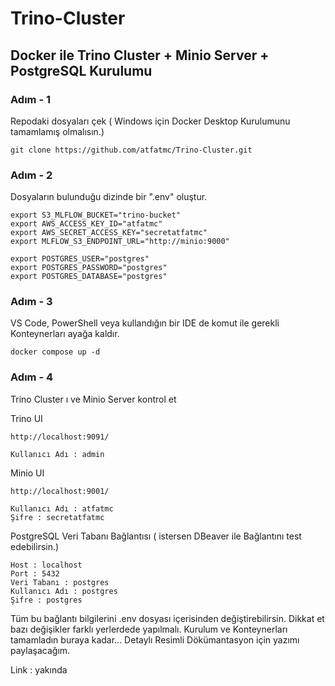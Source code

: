 ﻿# Trino-Cluster


## Docker ile Trino Cluster + Minio Server + PostgreSQL Kurulumu

### Adım - 1 
Repodaki dosyaları çek ( Windows için Docker Desktop Kurulumunu tamamlamış olmalısın.)

```
git clone https://github.com/atfatmc/Trino-Cluster.git
```

### Adım - 2
Dosyaların bulunduğu dizinde bir ".env" oluştur.
```
export S3_MLFLOW_BUCKET="trino-bucket"
export AWS_ACCESS_KEY_ID="atfatmc"
export AWS_SECRET_ACCESS_KEY="secretatfatmc"
export MLFLOW_S3_ENDPOINT_URL="http://minio:9000"

export POSTGRES_USER="postgres"
export POSTGRES_PASSWORD="postgres"
export POSTGRES_DATABASE="postgres"
```


### Adım - 3
VS Code, PowerShell veya kullandığın bir IDE de komut ile gerekli Konteynerları ayağa kaldır.

```
docker compose up -d
```

### Adım - 4
Trino Cluster ı ve Minio Server kontrol et


Trino UI
```
http://localhost:9091/

Kullanıcı Adı : admin
```


Minio UI
```
http://localhost:9001/

Kullanıcı Adı : atfatmc
Şifre : secretatfatmc
```


PostgreSQL Veri Tabanı Bağlantısı ( istersen DBeaver ile Bağlantını test edebilirsin.)
```
Host : localhost
Port : 5432
Veri Tabanı : postgres
Kullanıcı Adı : postgres
Şifre : postgres
```


Tüm bu bağlantı bilgilerini .env dosyası içerisinden değiştirebilirsin. Dikkat et bazı değişikler farklı yerlerdede yapılmalı.
Kurulum ve Konteynerları tamamladın buraya kadar... Detaylı Resimli Dökümantasyon için yazımı paylaşacağım.

Link : yakında

